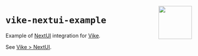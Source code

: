 [<img src="https://vike.dev/vike-readme.svg" align="right" height="90">](https://vike.dev)

# `vike-nextui-example`

Example of [NextUI](https://nextui.org/) integration for [Vike](https://vike.dev/).

See [Vike > NextUI](https://vike.dev/nextui).
